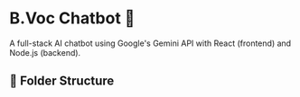 # B.Voc Chatbot 🤖

A full-stack AI chatbot using Google's Gemini API with React (frontend) and Node.js (backend).

## 📁 Folder Structure

